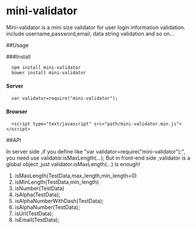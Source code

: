 # mini-validator
Mini-validator is a mini size validator for user login information validation. include username,password,email, data string validation and so on...

##Usage

###Install
```
  npm install mini-validator
  bower install mini-validator
```

#### Server

```
  var validator=require("mini-validator");

```

#### Browser
```
  <script type="text/javascript" src="path/mini-validator.min.js"></script>
```

##API

In server side ,if you define like "var validator=require("mini-validator");", you need use validator.isMaxLength(...); But in front-end side ,validator is a global object ,just validator.isMaxLength(...) is enough!

1. isMaxLength(TestData,max_length,min_length=0)
2. isMinLength(TestData,min_length)
3. isNumber(TestData)
4. isAlpha(TestData);
5. isAlphaNumberWithDash(TestData);
6. isAlphaNumber(TestData);
7. isUrl(TestData);
8. isEmail(TestData);
